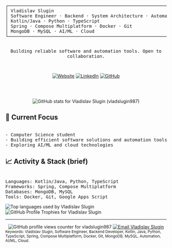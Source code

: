 <div align="center">

  <pre><samp>
┌──────────────────────────────────────────────────────────────┐
│ Vladislav Slugin                                              │
│ Software Engineer · Backend · System Architecture · Automation │
│ Kotlin/Java · Python · TypeScript                              │
│ Spring · Compose Multiplatform · Docker · Git                  │
│ MongoDB · MySQL · AI/ML · Cloud                                │
└──────────────────────────────────────────────────────────────┘
  </samp></pre>

  <samp>Building reliable software and automation tools. Open to collaboration.</samp>

  
  
  <br/>
  
  [![Website](https://img.shields.io/badge/Website-vsdev.top-blue?style=flat-square&logo=google-chrome)](https://vsdev.top)
  [![LinkedIn](https://img.shields.io/badge/LinkedIn-Connect-blue?style=flat-square&logo=linkedin)](https://linkedin.com/in/vladislav-slugin)
  [![GitHub](https://img.shields.io/badge/GitHub-Follow-black?style=flat-square&logo=github)](https://github.com/vladslugin987)

  <br/><br/>

  <img src="https://github-readme-stats.vercel.app/api?username=vladslugin987&show_icons=true&theme=tokyonight" alt="GitHub stats for Vladislav Slugin (vladslugin987)" />

</div>

## 🚀 Current Focus

<pre><samp>
- Computer Science student
- Building efficient software solutions and automation tools
- Exploring AI/ML and cloud technologies
</samp></pre>

## 📈 Activity & Stack (brief)

<pre><samp>
Languages: Kotlin/Java, Python, TypeScript
Frameworks: Spring, Compose Multiplatform
Databases: MongoDB, MySQL
Tools: Docker, Git, Google Apps Script
</samp></pre>

<img src="https://github-readme-stats.vercel.app/api/top-langs/?username=vladslugin987&layout=compact&theme=tokyonight" alt="Top languages used by Vladislav Slugin" />

<img src="https://github-profile-trophy.vercel.app/?username=vladslugin987&theme=tokyonight&column=8" alt="GitHub Profile Trophies for Vladislav Slugin" />

---

<div align="center">
  
  <img src="https://komarev.com/ghpvc/?username=vladslugin987&color=blue" alt="GitHub profile views counter for vladslugin987" />
  
  <a href="mailto:vslugin@vsdev.top">
    <img src="https://img.shields.io/badge/Email-Contact_Me-red?style=for-the-badge&logo=gmail" alt="Email Vladislav Slugin" />
  </a>
  
</div>

<sub>
Keywords: Vladislav Slugin, Software Engineer, Backend Developer, Kotlin, Java, Python,
TypeScript, Spring, Compose Multiplatform, Docker, Git, MongoDB, MySQL, Automation,
AI/ML, Cloud.
</sub>
